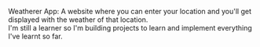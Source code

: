 Weatherer App: A website where you can enter your location and you'll get displayed with the weather of that location.
<br />
I'm still a learner so I'm building projects to learn and implement everything I've learnt so far.
